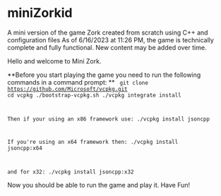 # miniZorkid
A mini version of the game Zork created from scratch using C++ and configuration files
As of 6/16/2023 at 11:26 PM, the game is technically complete and fully functional. New content may be added over time.

Hello and welcome to Mini Zork.

**Before you start playing the game you need to run the following commands in a command prompt:
**
<code>
git clone https://github.com/Microsoft/vcpkg.git
cd vcpkg
./bootstrap-vcpkg.sh
./vcpkg integrate install
  
  Then if your using an x86 framework use:
./vcpkg install jsoncpp
  
  If you're using an x64 framework then:
./vcpkg install jsoncpp:x64
  
  and for x32:
./vcpkg install jsoncpp:x32
</code>

Now you should be able to run the game and play it. Have Fun!
